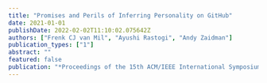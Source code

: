 ```yaml
---
title: "Promises and Perils of Inferring Personality on GitHub"
date: 2021-01-01
publishDate: 2022-02-02T11:10:02.075642Z
authors: ["Frenk CJ van Mil", "Ayushi Rastogi", "Andy Zaidman"]
publication_types: ["1"]
abstract: ""
featured: false
publication: "*Proceedings of the 15th ACM/IEEE International Symposium on Empirical Software Engineering and Measurement (ESEM)*"
---
```


